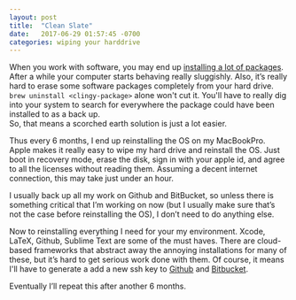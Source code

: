```yaml
---
layout: post
title:  "Clean Slate"
date:   2017-06-29 01:57:45 -0700
categories: wiping your harddrive
---
```


When you work with software, you may end up [installing a lot of packages](https://medium.com/friendship-dot-js/i-peeked-into-my-node-modules-directory-and-you-wont-believe-what-happened-next-b89f63d21558). 
After a while your computer starts behaving really sluggishly. 
Also, it’s really hard to erase some software packages completely from your hard drive.
`brew uninstall <clingy-package>` alone won't cut it. 
You'll have to really dig into your system to search for everywhere the 
package could have been installed to as a back up.  
So, that means a scorched earth solution is just a lot easier.
 
Thus every 6 months, I end up reinstalling the OS on my MacBookPro. 
Apple makes it really easy to wipe my hard drive and reinstall the OS. 
Just boot in recovery mode, erase the disk, sign in with your apple id, 
and agree to all the licenses without reading them. 
Assuming a decent internet connection, this may take just under an hour. 
 
I usually back up all my work on Github and BitBucket, 
so unless there is something critical that I’m working on now 
(but I usually make sure that’s not the case before reinstalling the OS), 
I don’t need to do anything else. 
 
Now to reinstalling everything I need for your my environment. Xcode, LaTeX, Github, Sublime Text are some of the must haves. There are cloud-based frameworks that abstract away the annoying installations for many of these, but it’s hard to get serious work done with them. 
Of course, it means I'll have to 
generate a add a new ssh key to [Github](https://help.github.com/articles/connecting-to-github-with-ssh/)
 and [Bitbucket](https://confluence.atlassian.com/bitbucket/set-up-ssh-for-git-728138079.html). 
 
Eventually I’ll repeat this after another 6 months. 

